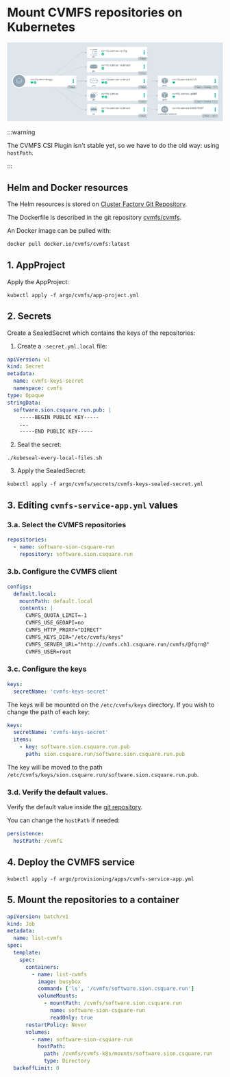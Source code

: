# Mount CVMFS repositories on Kubernetes

![image-20220509154116581](01-mount-cvmfs.assets/image-20220509154116581.png)

:::warning

The CVMFS CSI Plugin isn't stable yet, so we have to do the old way: using `hostPath`.

:::

## Helm and Docker resources

The Helm resources is stored on [Cluster Factory Git Repository](https://github.com/SquareFactory/cluster-factory-ce/tree/main/helm/cvmfs-service).

The Dockerfile is described in the git repository [cvmfs/cvmfs](https://github.dev/cvmfs/cvmfs/blob/devel/packaging/container/Dockerfile).

An Docker image can be pulled with:

```sh
docker pull docker.io/cvmfs/cvmfs:latest
```

## 1. AppProject

Apply the AppProject:

```shell title="user@local:/cluster-factory-ce"
kubectl apply -f argo/cvmfs/app-project.yml
```

## 2. Secrets

Create a SealedSecret which contains the keys of the repositories:

1. Create a `-secret.yml.local` file:

```yaml title="argo/cvmfs/secrets/cvmfs-keys-secret.yml.local"
apiVersion: v1
kind: Secret
metadata:
  name: cvmfs-keys-secret
  namespace: cvmfs
type: Opaque
stringData:
  software.sion.csquare.run.pub: |
    -----BEGIN PUBLIC KEY-----
    ...
    -----END PUBLIC KEY-----
```

2. Seal the secret:

```shell title="user@local:/cluster-factory-ce"
./kubeseal-every-local-files.sh
```

3. Apply the SealedSecret:

```shell title="user@local:/cluster-factory-ce"
kubectl apply -f argo/cvmfs/secrets/cvmfs-keys-sealed-secret.yml
```

## 3. Editing `cvmfs-service-app.yml` values

### 3.a. Select the CVMFS repositories

```yaml title="argo/provisioning/apps/cvmfs-service-app.yml > spec > source > helm > values > repositories"
repositories:
  - name: software-sion-csquare-run
    repository: software.sion.csquare.run
```

### 3.b. Configure the CVMFS client

```yaml title="argo/provisioning/apps/cvmfs-service-app.yml > spec > source > helm > values > configs"
configs:
  default.local:
    mountPath: default.local
    contents: |
      CVMFS_QUOTA_LIMIT=-1
      CVMFS_USE_GEOAPI=no
      CVMFS_HTTP_PROXY="DIRECT"
      CVMFS_KEYS_DIR="/etc/cvmfs/keys"
      CVMFS_SERVER_URL="http://cvmfs.ch1.csquare.run/cvmfs/@fqrn@"
      CVMFS_USER=root
```

### 3.c. Configure the keys

```yaml title="argo/provisioning/apps/cvmfs-service-app.yml > spec > source > helm > values > keys"
keys:
  secretName: 'cvmfs-keys-secret'
```

The keys will be mounted on the `/etc/cvmfs/keys` directory. If you wish to change the path of each key:

```yaml title="argo/provisioning/apps/cvmfs-service-app.yml > spec > source > helm > values > keys"
keys:
  secretName: 'cvmfs-keys-secret'
  items:
    - key: software.sion.csquare.run.pub
      path: sion.csquare.run/software.sion.csquare.run.pub
```

The key will be moved to the path `/etc/cvmfs/keys/sion.csquare.run/software.sion.csquare.run.pub`.

### 3.d. Verify the default values.

Verify the default value inside the [git repository](https://github.com/SquareFactory/cluster-factory-ce/tree/main/helm/cvmfs-service/values.yaml).

You can change the `hostPath` if needed:

```yaml title="argo/provisioning/apps/cvmfs-service-app.yml > spec > source > helm > values > persistence"
persistence:
  hostPath: /cvmfs
```

## 4. Deploy the CVMFS service

```shell title="user@local:/cluster-factory-ce"
kubectl apply -f argo/provisioning/apps/cvmfs-service-app.yml
```

## 5. Mount the repositories to a container

```yaml title="job.yaml"
apiVersion: batch/v1
kind: Job
metadata:
  name: list-cvmfs
spec:
  template:
    spec:
      containers:
        - name: list-cvmfs
          image: busybox
          command: ['ls', '/cvmfs/software.sion.csquare.run']
          volumeMounts:
            - mountPath: /cvmfs/software.sion.csquare.run
              name: software-sion-csquare-run
              readOnly: true
      restartPolicy: Never
      volumes:
        - name: software-sion-csquare-run
          hostPath:
            path: /cvmfs/cvmfs-k8s/mounts/software.sion.csquare.run
            type: Directory
  backoffLimit: 0
```
